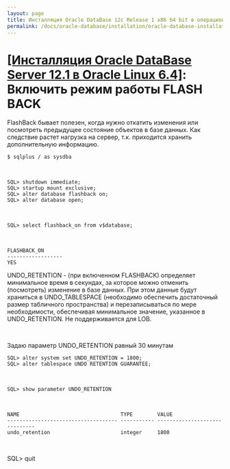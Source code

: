 ```yaml
---
layout: page
title: Инсталляция Oracle DataBase 12c Release 1 x86 64 bit в операционной системе Oracle Linux 6.4 x86_64
permalink: /docs/oracle-database/installation/oracle-database-installation/single-instance/simple/linux/6.4/oracle/12.1/enable-flashback-mod/
---
```


# <a href="/docs/oracle-database/installation/oracle-database-installation/single-instance/simple/linux/6.4/oracle/12.1/">[Инсталляция Oracle DataBase Server 12.1 в Oracle Linux 6.4]</a>: Включить режим работы FLASH BACK




FlashBack бывает полезен, когда нужно откатить изменения или посмотреть предыдущее состояние объектов в базе данных.
Как следствие растет нагрузка на сервер, т.к. приходится хранить дополнительную информацию.

	$ sqlplus / as sysdba

<br/>

	SQL> shutdown immediate;
	SQL> startup mount exclusive;
	SQL> alter database flashback on;
	SQL> alter database open;



<br/>

	SQL> select flashback_on from v$database;

<br/>

	FLASHBACK_ON
	------------------
	YES


UNDO_RETENTION - (при включенном FLASHBACK) определяет минимальное время в секундах, за которое можно отменить (посмотреть) изменение в базе данных. При этом данные будут храниться в UNDO_TABLESPACE (необходимо обеспечить достаточный размер табличного пространства) и перезаписываться по мере необходимости, обеспечивая минимальное значение, указанное в UNDO_RETENTION. Не поддерживается для LOB.


<br/>

Задаю параметр UNDO_RETENTION равный 30 минутам


	SQL> alter system set UNDO_RETENTION = 1800;
	SQL> alter tablespace UNDO RETENTION GUARANTEE;



<br/>


	SQL> show parameter UNDO_RETENTION



<br/>

	NAME                                 TYPE        VALUE
	------------------------------------ ----------- ------------------------------
	undo_retention                       integer     1800



<br/>

SQL> quit

